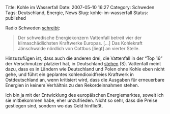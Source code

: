 Title: Kohle im Wasserfall
Date: 2007-05-10 16:27
Category: Schweden
Tags: Deutschland, Energie, News
Slug: kohle-im-wasserfall
Status: published

Radio Schweden
[schreibt](http://www.sr.se/cgi-bin/International/nyhetssidor/artikel.asp?ProgramID=2108&Nyheter=&format=1&artikel=1359893):

> Der schwedische Energiekonzern Vattenfall betreit vier der
> klimaschädlichsten Kraftwerke Europas. [...] Das Kohlekraft
> Jänschwalde nördlich von Cottbus [liegt] an vierter Stelle.

Hinzuzufügen ist, dass auch die anderen drei, die Vattenfall in der “Top
16” der Verschmutzer platziert hat, in Deutschland
[stehen](http://www.sr.se/Ekot/artikel.asp?artikel=1359108) (S).
Vattenfall meint dazu, dass es in Ländern wie Deutschland und Polen ohne
Kohle eben nicht gehe, und führt ein geplantes kohlendioxidfreies
Kraftwerk in Ostdeutschland an, wenn kritisiert wird, dass die Ausgaben
für erneuerbare Energien in keinem Verhältnis zu den Rekordeinnahmen
stehen.

Ich bin ja mit der Entwicklung des europäischen Energiemarktes, soweit
ich sie mitbekommen habe, eher unzufrieden. Nicht so sehr, dass die
Preise gestiegen sind, sondern wo das Geld hinfließt.


